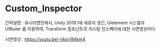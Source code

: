 # Custom_Inspector


간략설명 : 유니티엔진에서, Unity 2019.1에 새로이 생긴, UIelement 시스템과 UIBuiler 를 이용하여,
Transform 컴포넌트의 커스텀 인스펙터에 대한 시연영상이다.

시연영상 : https://youtu.be/-t4pv184km4

